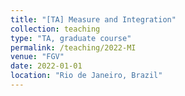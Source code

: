 ```yaml
---
title: "[TA] Measure and Integration"
collection: teaching
type: "TA, graduate course"
permalink: /teaching/2022-MI
venue: "FGV"
date: 2022-01-01
location: "Rio de Janeiro, Brazil"
---
```

